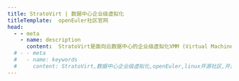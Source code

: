 ```yaml
---
title: StratoVirt | 数据中心企业级虚拟化
titleTemplate:  openEuler社区官网
head:
  - - meta
    - name: description
      content:  StratoVirt是面向云数据中心的企业级虚拟化VMM (Virtual Machine Monitor)，实现一套架构对虚拟机、容器、Serverless三种场景的统一支持。在轻量低噪、软硬协同、Rust语言级安全等方面具备关键技术竞争优势。想要了解更多信息，欢迎访问openEuler官网。
  # - - meta
  #   - name: keywords
  #     content: StratoVirt,数据中心企业级虚拟化,openEuler,linux开源社区,开源社区,EulerOS
---
```


<script setup lang="ts">
  import TheStratoVirt from "@/views/minisite/stratovirt/TheStratoVirt.vue"
</script>

<TheStratoVirt/>
